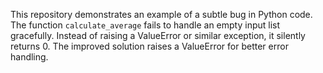 This repository demonstrates an example of a subtle bug in Python code. The function `calculate_average` fails to handle an empty input list gracefully. Instead of raising a ValueError or similar exception, it silently returns 0.  The improved solution raises a ValueError for better error handling.